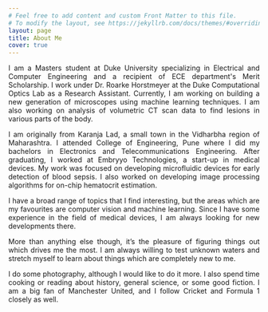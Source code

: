 ```yaml
---
# Feel free to add content and custom Front Matter to this file.
# To modify the layout, see https://jekyllrb.com/docs/themes/#overriding-theme-defaults
layout: page
title: About Me
cover: true
---
```

<div style="text-align: justify">
I am a Masters student at Duke University specializing in Electrical and Computer Engineering and a recipient of ECE department's Merit Scholarship. I work under Dr. Roarke Horstmeyer at the Duke Computational Optics Lab as a Research Assistant. Currently, I am working on building a new generation of microscopes using machine learning techniques. I am also working on analysis of volumetric CT scan data to find lesions in various parts of the body.

I am originally from Karanja Lad, a small town in the Vidharbha region of Maharashtra. I attended College of Engineering, Pune where I did my bachelors in Electronics and Telecommunications Engineering. After graduating, I worked at Embryyo Technologies, a start-up in medical devices. My work was focused on developing microfluidic devices for early detection of blood sepsis. I also worked on developing image processing algorithms for on-chip hematocrit estimation.

I have a broad range of topics that I find interesting, but the areas which are my favourites are computer vision and machine learning. Since I have some experience in the field of medical devices, I am always looking for new developments there.

More than anything else though, it’s the pleasure of figuring things out which drives me the most. I am always willing to test unknown waters and stretch myself to learn about things which are completely new to me.

I do some photography, although I would like to do it more. I also spend time cooking or reading about history, general science, or some good fiction. I am a big fan of Manchester United, and I follow Cricket and Formula 1 closely as well.
</div>
